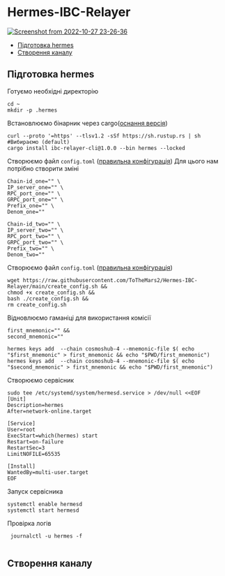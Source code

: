 # Hermes-IBC-Relayer

[![Screenshot from 2022-10-27 23-26-36](https://user-images.githubusercontent.com/109024799/198394801-5c4f08da-c41d-4e8f-821a-7fff3d5c6c09.png)](https://github.com/informalsystems/hermes/tree/v1.0.0)


* [Підготовка hermes](https://github.com/ToTheMars2/Hermes-IBC-Relayer/blob/main/README.md#%D0%BF%D1%96%D0%B4%D0%B3%D0%BE%D1%82%D0%BE%D0%B2%D0%BA%D0%B0-hermes)
* [Створення каналу](https://github.com/ToTheMars2/Hermes-IBC-Relayer/blob/main/README.md#%D1%81%D1%82%D0%B2%D0%BE%D1%80%D0%B5%D0%BD%D0%BD%D1%8F-%D0%BA%D0%B0%D0%BD%D0%B0%D0%BB%D1%83)


## Підготовка hermes
Готуємо необхідні директорію

```
cd ~
mkdir -p .hermes

```

Встановлюємо бінарник через cargo([оснання версія](https://github.com/informalsystems/hermes/releases)) 
```
curl --proto '=https' --tlsv1.2 -sSf https://sh.rustup.rs | sh #Вибираємо (default)
cargo install ibc-relayer-cli@1.0.0 --bin hermes --locked

```

Створюємо файл `config.toml` ([правильна конфігурація](https://github.com/informalsystems/hermes/blob/v1.0.0/config.toml))
Для цього нам потрібно створити зміні
```
Chain-id_one="" \ 
IP_server_one="" \
RPC_port_one="" \
GRPC_port_one="" \
Prefix_one="" \
Denom_one=""
```

```
Chain-id_two="" \ 
IP_server_two="" \
RPC_port_two="" \
GRPC_port_two="" \
Prefix_two="" \
Denom_two=""
```

Створюємо файл `config.toml` ([правильна конфігурація](https://github.com/informalsystems/hermes/blob/v1.0.0/config.toml))
```
wget https://raw.githubusercontent.com/ToTheMars2/Hermes-IBC-Relayer/main/create_config.sh &&
chmod +x create_config.sh &&
bash ./create_config.sh &&
rm create_config.sh

```

Відновлюємо гаманіці для використання комісії
```
first_mnemonic="" &&
second_mnemonic=""
```
```
hermes keys add  --chain cosmoshub-4 --mnemonic-file $( echo "$first_mnemonic" > first_mnemonic && echo "$PWD/first_mnemonic")
hermes keys add  --chain cosmoshub-4 --mnemonic-file $( echo "$second_mnemonic" > first_mnemonic && echo "$PWD/first_mnemonic")
```

Створюємо сервісник
```
sudo tee /etc/systemd/system/hermesd.service > /dev/null <<EOF
[Unit]
Description=hermes
After=network-online.target

[Service]
User=root
ExecStart=which(hermes) start
Restart=on-failure
RestartSec=3
LimitNOFILE=65535

[Install]
WantedBy=multi-user.target
EOF
```

Запуск сервісника
```
systemctl enable hermesd
systemctl start hermesd

```

Провірка логів
```
 journalctl -u hermes -f
 
```

## Створення каналу

